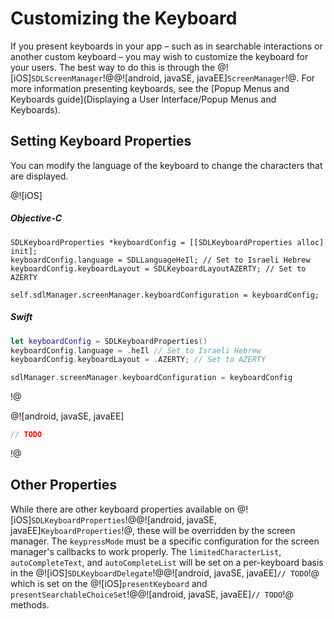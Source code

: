 # Customizing the Keyboard
If you present keyboards in your app – such as in searchable interactions or another custom keyboard – you may wish to customize the keyboard for your users. The best way to do this is through the @![iOS]`SDLScreenManager`!@@![android, javaSE, javaEE]`ScreenManager`!@. For more information presenting keyboards, see the [Popup Menus and Keyboards guide](Displaying a User Interface/Popup Menus and Keyboards).

## Setting Keyboard Properties
You can modify the language of the keyboard to change the characters that are displayed.

@![iOS]
##### Objective-C
```objc
SDLKeyboardProperties *keyboardConfig = [[SDLKeyboardProperties alloc] init];
keyboardConfig.language = SDLLanguageHeIl; // Set to Israeli Hebrew
keyboardConfig.keyboardLayout = SDLKeyboardLayoutAZERTY; // Set to AZERTY

self.sdlManager.screenManager.keyboardConfiguration = keyboardConfig;
```

##### Swift
```swift
let keyboardConfig = SDLKeyboardProperties()
keyboardConfig.language = .heIl // Set to Israeli Hebrew
keyboardConfig.keyboardLayout = .AZERTY; // Set to AZERTY

sdlManager.screenManager.keyboardConfiguration = keyboardConfig
```
!@

@![android, javaSE, javaEE]
```java
// TODO
```
!@

## Other Properties
While there are other keyboard properties available on @![iOS]`SDLKeyboardProperties`!@@![android, javaSE, javaEE]`KeyboardProperties`!@, these will be overridden by the screen manager. The `keypressMode` must be a specific configuration for the screen manager's callbacks to work properly. The `limitedCharacterList`, `autoCompleteText`, and `autoCompleteList` will be set on a per-keyboard basis in the @![iOS]`SDLKeyboardDelegate`!@@![android, javaSE, javaEE]`// TODO`!@ which is set on the @![iOS]`presentKeyboard` and `presentSearchableChoiceSet`!@@![android, javaSE, javaEE]`// TODO`!@ methods.
